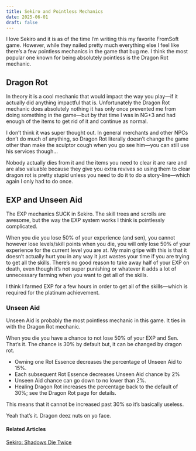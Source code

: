 ```yaml
---
title: Sekiro and Pointless Mechanics
date: 2025-06-01
draft: false
---
```

I love Sekiro and it is as of the time I’m writing this my favorite FromSoft game. However, while they nailed pretty much everything else I feel like there’s a few pointless mechanics in the game that bug me. I think the most popular one known for being absolutely pointless is the Dragon Rot mechanic.

## Dragon Rot
In theory it is a cool mechanic that would impact the way you play—if it actually did anything impactful that is. Unfortunately the Dragon Rot mechanic does absolutely nothing it has only once prevented me from doing something in the game—but by that time I was in NG+3 and had enough of the items to get rid of it and continue as normal.

I don’t think it was super thought out. In general merchants and other NPCs don’t do much of anything, so Dragon Rot literally doesn’t change the game other than make the sculptor cough when you go see him—you can still use his services though…

Nobody actually dies from it and the items you need to clear it are rare and are also valuable because they give you extra revives so using them to clear dragon rot is pretty stupid unless you need to do it to do a story-line—which again I only had to do once.

## EXP and Unseen Aid
The EXP mechanics SUCK in Sekiro. The skill trees and scrolls are awesome, but the way the EXP system works I think is pointlessly complicated.

When you die you lose 50% of your experience (and sen), you cannot however lose levels/skill points when you die, you will only lose 50% of your experience for the current level you are at. My main gripe with this is that it doesn’t actually hurt you in any way it just wastes your time if you are trying to get all the skills. There’s no good reason to take away half of your EXP on death, even though it’s not super punishing or whatever it adds a lot of unnecessary farming when you want to get all of the skills.

I think I farmed EXP for a few hours in order to get all of the skills—which is required for the platinum achievement.

### Unseen Aid
Unseen Aid is probably the most pointless mechanic in this game. It ties in with the Dragon Rot mechanic.

When you die you have a chance to not lose 50% of your EXP and Sen. That’s it. The chance is 30% by default but, it can be changed by dragon rot.

- Owning one Rot Essence decreases the percentage of Unseen Aid to 15%.
- Each subsequent Rot Essence decreases Unseen Aid chance by 2%
- Unseen Aid chance can go down to no lower than 2%.
- Healing Dragon Rot increases the percentage back to the default of 30%; see the Dragon Rot page for details.

This means that it cannot be increased past 30% so it’s basically useless.

Yeah that’s it. Dragon deez nuts on yo face.

#### Related Articles
[Sekiro: Shadows Die Twice](/posts/sekiro/)
